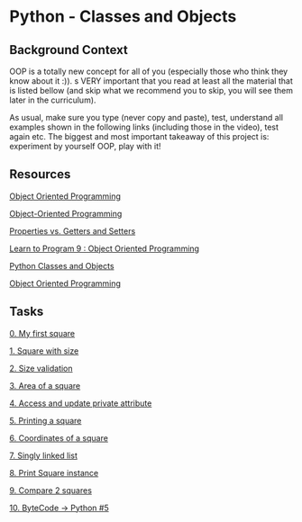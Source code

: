 #  Python - Classes and Objects

## Background Context

OOP is a totally new concept for all of you (especially those who think they know about it :)). s VERY important that you read at least all the material that is listed bellow (and skip what we recommend you to skip, you will see them later in the curriculum).

As usual, make sure you type (never copy and paste), test, understand all examples shown in the following links (including those in the video), test again etc. The biggest and most important takeaway of this project is: experiment by yourself OOP, play with it!

##  Resources
[ Object Oriented Programming ](https://python.swaroopch.com/oop.html)

[ Object-Oriented Programming ](https://python-course.eu/oop/object-oriented-programming.php)

[ Properties vs. Getters and Setters](https://python-course.eu/oop/properties-vs-getters-and-setters.php)

[ Learn to Program 9 : Object Oriented Programming ](https://www.youtube.com/watch?v=1AGyBuVCTeE)

[ Python Classes and Objects ](https://www.youtube.com/watch?v=apACNr7DC_s)

[ Object Oriented Programming ](https://www.youtube.com/watch?v=-DP1i2ZU9gk)

##  Tasks

[0. My first square](https://github.com/EngrGord/alx-higher_level_programming/blob/master/0x06-python-classes/0-square.py)

[ 1. Square with size ](https://github.com/EngrGord/alx-higher_level_programming/blob/master/0x06-python-classes/1-square.py)

[ 2. Size validation ](https://github.com/EngrGord/alx-higher_level_programming/blob/master/0x06-python-classes/2-square.py)

[ 3. Area of a square ](https://github.com/EngrGord/alx-higher_level_programming/blob/master/0x06-python-classes/3-square.py)

[ 4. Access and update private attribute ](https://github.com/EngrGord/alx-higher_level_programming/blob/master/0x06-python-classes/4-square.py)

[5. Printing a square ](https://github.com/EngrGord/alx-higher_level_programming/blob/master/0x06-python-classes/5-square.py)

[ 6. Coordinates of a square  ](https://github.com/EngrGord/alx-higher_level_programming/blob/master/0x06-python-classes/6-square.py)

[ 7. Singly linked list ](https://github.com/EngrGord/alx-higher_level_programming/blob/master/0x06-python-classes/100-singly_linked_list.py)

[ 8. Print Square instance ](https://github.com/EngrGord/alx-higher_level_programming/blob/master/0x06-python-classes/101-square.py)

[ 9. Compare 2 squares ](https://github.com/EngrGord/alx-higher_level_programming/blob/master/0x06-python-classes/102-square.py)

[ 10. ByteCode -> Python #5 ](https://github.com/EngrGord/alx-higher_level_programming/blob/master/0x06-python-classes/103-magic_class.py)
